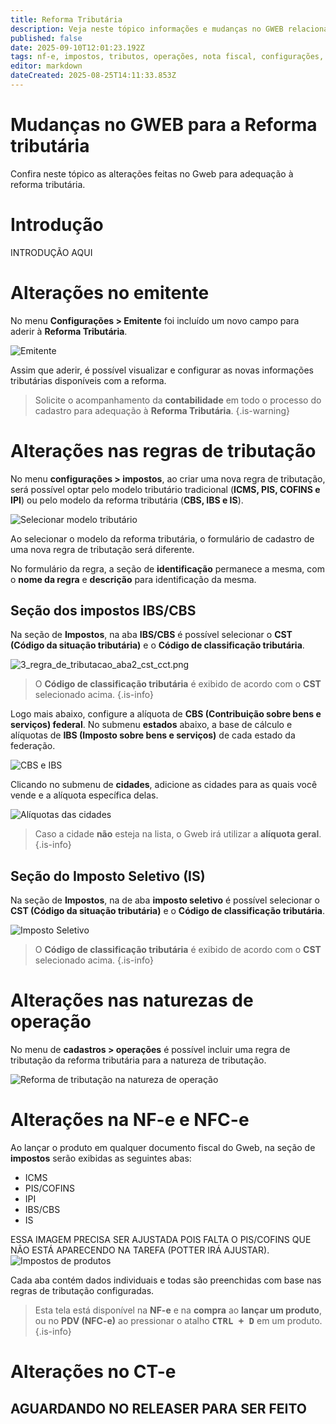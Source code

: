 ```yaml
---
title: Reforma Tributária
description: Veja neste tópico informações e mudanças no GWEB relacionadas à reforma tributária.
published: false
date: 2025-09-10T12:01:23.192Z
tags: nf-e, impostos, tributos, operações, nota fiscal, configurações, emitente, nfc-e, cbs, ibs, imposto seletivo, ct-e
editor: markdown
dateCreated: 2025-08-25T14:11:33.853Z
---
```


# Mudanças no GWEB para a Reforma tributária
Confira neste tópico as alterações feitas no Gweb para adequação à reforma tributária.

# Introdução
INTRODUÇÃO AQUI

# Alterações no emitente

No menu **Configurações > Emitente** foi incluído um novo campo para aderir à **Reforma Tributária**.

![Emitente](/tutoriais/reforma-tributaria/1_emitente.png)

Assim que aderir, é possível visualizar e configurar as novas informações tributárias disponíveis com a reforma.

> Solicite o acompanhamento da **contabilidade** em todo o processo do cadastro para adequação à **Reforma Tributária**. 
{.is-warning}


# Alterações nas regras de tributação

No menu **configurações > impostos**, ao criar uma nova regra de tributação, será possível optar pelo modelo tributário tradicional (**ICMS, PIS, COFINS e IPI**) ou pelo modelo da reforma tributária (**CBS, IBS e IS**).

![Selecionar modelo tributário](/tutoriais/reforma-tributaria/2_regra_tributacao_selecionar_tipo.png)

Ao selecionar o modelo da reforma tributária, o formulário de cadastro de uma nova regra de tributação será diferente.

No formulário da regra, a seção de **identificação** permanece a mesma, com o **nome da regra** e **descrição** para identificação da mesma.

## Seção dos impostos IBS/CBS

Na seção de **Impostos**, na aba **IBS/CBS** é possível selecionar o **CST (Código da situação tributária)** e o **Código de classificação tributária**.

![3_regra_de_tributacao_aba2_cst_cct.png](/tutoriais/reforma-tributaria/3_regra_de_tributacao_aba2_cst_cct.png)

> O **Código de classificação tributária** é exibido de acordo com o **CST** selecionado acima.
{.is-info}

Logo mais abaixo, configure a alíquota de **CBS (Contribuição sobre bens e serviços) federal**.
No submenu **estados** abaixo, a base de cálculo e alíquotas de **IBS (Imposto sobre bens e serviços)** de cada estado da federação.

![CBS e IBS](/tutoriais/reforma-tributaria/4_regra_tributacao_aba2_cbs_aliquota_estados.png)

Clicando no submenu de **cidades**, adicione as cidades para as quais você vende e a alíquota específica delas.

![Alíquotas das cidades](/tutoriais/reforma-tributaria/5_regra_tributacao_aba2_aliquota_cidades.png)

> Caso a cidade **não** esteja na lista, o Gweb irá utilizar a **alíquota geral**.
{.is-info}

## Seção do Imposto Seletivo (IS)

Na seção de **Impostos**, na de aba **imposto seletivo** é possível selecionar o **CST (Código da situação tributária)** e o **Código de classificação tributária**.

![Imposto Seletivo](/tutoriais/reforma-tributaria/6_regra_tributacao_aba2_imposto_seletivo.png)

> O **Código de classificação tributária** é exibido de acordo com o **CST** selecionado acima.
{.is-info}

# Alterações nas naturezas de operação

No menu de **cadastros > operações** é possível incluir uma regra de tributação da reforma tributária para a natureza de tributação.

![Reforma de tributação na natureza de operação](/tutoriais/reforma-tributaria/7_natureza_operacao_regra_tributacao.png)

# Alterações na NF-e e NFC-e

Ao lançar o produto em qualquer documento fiscal do Gweb, na seção de **impostos** serão exibidas as seguintes abas:

- ICMS
- PIS/COFINS
- IPI
- IBS/CBS
- IS

ESSA IMAGEM PRECISA SER AJUSTADA POIS FALTA O PIS/COFINS QUE NÃO ESTÁ APARECENDO NA TAREFA (POTTER IRÁ AJUSTAR).
![Impostos de produtos](/tutoriais/reforma-tributaria/8_nf_e_impostos_produtos.png)

Cada aba contém dados individuais e todas são preenchidas com base nas regras de tributação configuradas.

> Esta tela está disponível na **NF-e** e na **compra** ao **lançar um produto**, ou no **PDV (NFC-e)** ao pressionar o atalho **<kbd>CTRL + D</kbd>** em um produto.
{.is-info}

# Alterações no CT-e

## AGUARDANDO NO RELEASER PARA SER FEITO

